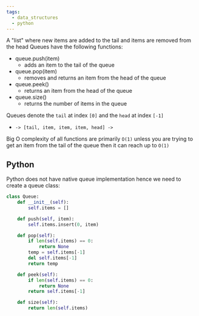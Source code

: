 ```yaml
---
tags:
  - data_structures
  - python
---
```

A "list" where new items are added to the tail and items are removed from the head
Queues have the following functions:
- queue.push(item)
	- adds an item to the tail of the queue
- queue.pop(item)
	- removes and returns an item from the head of the queue
- queue.peek()
	- returns an item from the head of the queue
- queue.size()
	- returns the number of items in the queue

Queues denote the `tail` at index `[0]` and the `head` at index `[-1]`
- `-> [tail, item, item, item, head] ->`

Big O complexity of all functions are primarily `O(1)` unless you are trying to get an item from the tail of the queue then it can reach up to `O(1)`

## Python
Python does not have native queue implementation hence we need to create a queue class:

```python
class Queue:
    def __init__(self):
        self.items = []

    def push(self, item):
        self.items.insert(0, item)

    def pop(self):
        if len(self.items) == 0:
            return None
        temp = self.items[-1]
        del self.items[-1]
        return temp

    def peek(self):
        if len(self.items) == 0:
            return None
        return self.items[-1]

    def size(self):
        return len(self.items)
```

